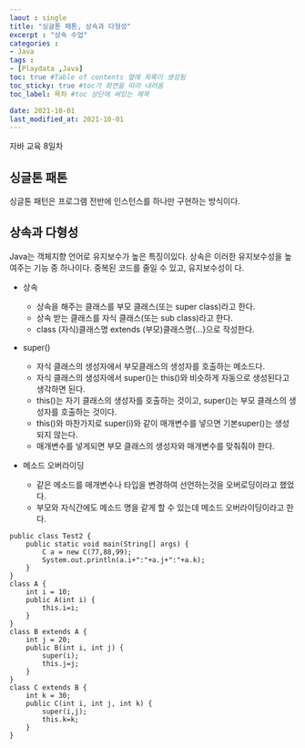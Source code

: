 ```yaml
---
laout : single
title: "싱글톤 패톤, 상속과 다형성"
excerpt : "상속 수업"
categories :
- Java
tags :
- [Playdata ,Java]
toc: true #Table of contents 옆에 목록이 생성됨
toc_sticky: true #toc가 화면을 따라 내려옴
toc_label: 목차 #toc 상단에 써있는 제목

date: 2021-10-01
last_modified_at: 2021-10-01
---
```

자바 교육 8일차

## 싱글톤 패톤
싱글톤 패턴은 프로그램 전반에 인스턴스를 하나만 구현하는 방식이다.

## 상속과 다형성

Java는 객체지향 언어로 유지보수가 높은 특징이있다. 상속은 이러한 유지보수성을 높여주는 기능 중 하나이다. 중복된 코드를 줄일 수 있고, 유지보수성이 다.

- 상속
  - 상속을 해주는 클래스를 부모 클래스(또는 super class)라고 한다.
  - 상속 받는 클래스를 자식 클래스(또는 sub class)라고 한다.
  - class (자식)클래스명 extends (부모)클래스명{...}으로 작성한다.

- super()
  - 자식 클래스의 생성자에서 부모클래스의 생성자를 호출하는 메소드다.
  - 자식 클래스의 생성자에서 super()는 this()와 비슷하게 자동으로 생성된다고 생각하면 된다.
  - this()는 자기 클래스의 생성자를 호출하는 것이고, super()는 부모 클래스의 생성자를 호출하는 것이다.
  - this()와 마찬가지로 super(i)와 같이 매개변수를 넣으면 기본super()는 생성되지 않는다.
  - 매개변수를 넣게되면 부모 클래스의 생성자와 매개변수를 맞춰줘야 한다.

- 메소드 오버라이딩
  - 같은 메소드를 매개변수나 타입을 변경하여 선언하는것을 오버로딩이라고 했었다.
  - 부모와 자식간에도 메소드 명을 같게 할 수 있는데 메소드 오버라이딩이라고 한다.

```
public class Test2 {
	public static void main(String[] args) {
		C a = new C(77,88,99);
		System.out.println(a.i+":"+a.j+":"+a.k);
	}
}
class A {
	int i = 10;
	public A(int i) {
		this.i=i;
	}
}
class B extends A {
	int j = 20;
	public B(int i, int j) {
		super(i);
		this.j=j;
	}
}
class C extends B {
	int k = 30;
	public C(int i, int j, int k) {
		super(i,j);
		this.k=k;
	}
}
```
